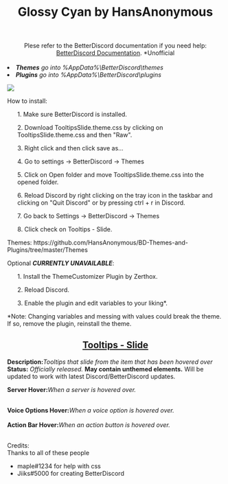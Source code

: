 <h1><DIV ALIGN=CENTER>Glossy Cyan by HansAnonymous</div></h1><br><div align=CENTER><br>
Plese refer to the  BetterDiscord documentation if you need help: <a href="https://betterdocs.net/">BetterDiscord Documentation</a>. *Unofficial</div><br>

<li><i><b>Themes</b> go into %AppData%\BetterDiscord\themes</i>
<li><i><b>Plugins</b> go into %AppData%\BetterDiscord\plugins</i>

<img src="https://hansanonymous.github.io/files/itp.png"></img><br/>

How to install:
<ol>1. Make sure BetterDiscord is installed.</ol>
<ol>2. Download TooltipsSlide.theme.css by clicking on TooltipsSlide.theme.css and then "Raw".</ol>
<ol>3. Right click and then click save as...</ol>
<ol>4. Go to settings -> BetterDiscord -> Themes</ol>
<ol>5. Click on Open folder and move TooltipsSlide.theme.css into the opened folder.</ol>
<ol>6. Reload Discord by right clicking on the tray icon in the taskbar and clicking on "Quit Discord" or by pressing ctrl + r in Discord.</ol>
<ol>7. Go back to Settings -> BetterDiscord -> Themes</ol>
<ol>8. Click check on Tooltips - Slide.</ol>
Themes: https://github.com/HansAnonymous/BD-Themes-and-Plugins/tree/master/Themes

Optional <b>*CURRENTLY UNAVAILABLE*</b>:
<ol>1. Install the ThemeCustomizer Plugin by Zerthox.</ol>
<ol>2. Reload Discord.</ol>
<ol>3. Enable the plugin and edit variables to your liking*.</ol>
*Note: Changing variables and messing with values could break the theme. If so, remove the plugin, reinstall the theme.

<h2><b><DIV ALIGN=CENTER><a href="https://raw.githubusercontent.com/HansAnonymous/BD-Themes-and-Plugins/master/Themes/tooltips/TooltipsSlide.theme.css">Tooltips - Slide</a></div></b></h2>
<b>Description:</b><i>Tooltips that slide from the item that has been hovered over</i><br>
<b>Status:</b> <i>Officially released.</i> <b>May contain unthemed elements.</b> Will be updated to work with latest Discord/BetterDiscord updates.<br>

<b>Server Hover:</b><i>When a server is hovered over.</i><br>
<DIV ALIGN=CENTER><img href="https://raw.githubusercontent.com/HansAnonymous/BD-Themes-and-Plugins/master/Themes/tooltips/TooltipsSlide.theme.css" src=""></img></div><br>
<b>Voice Options Hover:</b><i>When a voice option is hovered over.</i><br>
<DIV ALIGN=CENTER><img href="https://raw.githubusercontent.com/HansAnonymous/BD-Themes-and-Plugins/master/Themes/tooltips/TooltipsSlide.theme.css" src=""></img></div><br>
<b>Action Bar Hover:</b><i>When an action button is hovered over.</i><br>
<DIV ALIGN=CENTER><img href="https://raw.githubusercontent.com/HansAnonymous/BD-Themes-and-Plugins/master/Themes/tooltips/TooltipsSlide.theme.css" src=""></img></div><br>

Credits:<br/>
Thanks to all of these people<br/>
- maple#1234 for help with css<br/>
- Jiiks#5000 for creating BetterDiscord<br/>
